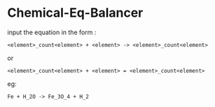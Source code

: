 # Chemical-Eq-Balancer

input the equation in the form :

`<element>_count<element> + <element> -> <element>_count<element>`

or 

`<element>_count<element> + <element> = <element>_count<element>`

eg:

`Fe + H_2O -> Fe_3O_4 + H_2`
